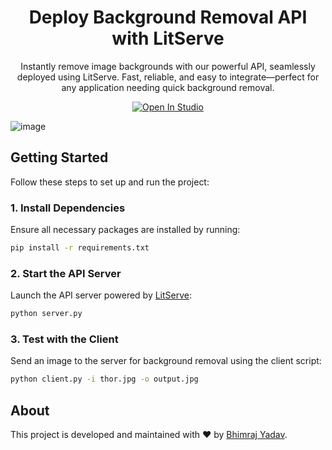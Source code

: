 <div align="center">
<h1>Deploy Background Removal API with LitServe</h1>

<p>Instantly remove image backgrounds with our powerful API, seamlessly deployed using LitServe.
Fast, reliable, and easy to integrate—perfect for any application needing quick background removal.</p>

<a target="_blank" href="https://lightning.ai/bhimrajyadav/studios/deploy-background-removal-api-with-litserve">
  <img src="https://pl-bolts-doc-images.s3.us-east-2.amazonaws.com/app-2/studio-badge.svg" alt="Open In Studio"/>
</a>

</div>

![image](https://github.com/user-attachments/assets/a9a195b3-8fab-4e84-957e-9a522aa83ad4)


## Getting Started

Follow these steps to set up and run the project:

### 1. Install Dependencies

Ensure all necessary packages are installed by running:

```bash
pip install -r requirements.txt
```

### 2. Start the API Server

Launch the API server powered by [LitServe](https://github.com/Lightning-AI/LitServe):

```bash
python server.py
```

### 3. Test with the Client
Send an image to the server for background removal using the client script:

```bash
python client.py -i thor.jpg -o output.jpg
```

## About

This project is developed and maintained with ❤️ by [Bhimraj Yadav](https://github.com/bhimrazy).